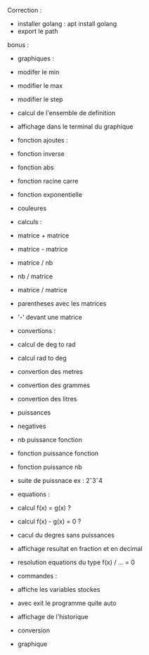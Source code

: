 Correction :

 - installer golang : apt install golang
 - export le path

bonus :

 - graphiques :

  - modifer le min 
  - modifier le max
  - modifier le step
  - calcul de l'ensemble de definition
  - affichage dans le terminal du graphique

 - fonction ajoutes :

  - fonction inverse
  - fonction abs
  - fonction racine carre
  - fonction exponentielle

 - couleures

 - calculs :

 - matrice + matrice
 - matrice - matrice
 - matrice / nb
 - nb / matrice
 - matrice / matrice
 - parentheses avec les matrices
 - '-' devant une matrice

 - convertions :

  - calcul de deg to rad
  - calcul rad to deg
  - convertion des metres
  - convertion des grammes
  - convertion des litres

 - puissances

  - negatives
  - nb puissance fonction
  - fonction puissance fonction
  - fonction puissance nb
  - suite de puissnace ex : 2ˆ3ˆ4

 - equations :

  - calcul f(x) = g(x) ?
  - calcul f(x) - g(x) = 0 ?
  - cacul du degres sans puissances
  - affichage resultat en fraction et en decimal
  - resolution equations du type f(x) / ... = 0

 - commandes :

  - affiche les variables stockes
  - avec exit le programme quite auto
  - affichage de l'historique
  - conversion
  - graphique
